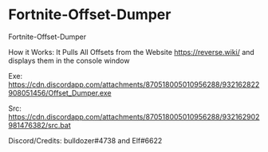 # Fortnite-Offset-Dumper
Fortnite-Offset-Dumper

How it Works: It Pulls All Offsets from the Website https://reverse.wiki/ and displays them in the console window

Exe: https://cdn.discordapp.com/attachments/870518005010956288/932162822908051456/Offset_Dumper.exe

Src: https://cdn.discordapp.com/attachments/870518005010956288/932162902981476382/src.bat

Discord/Credits: bulldozer#4738 and Elf#6622
